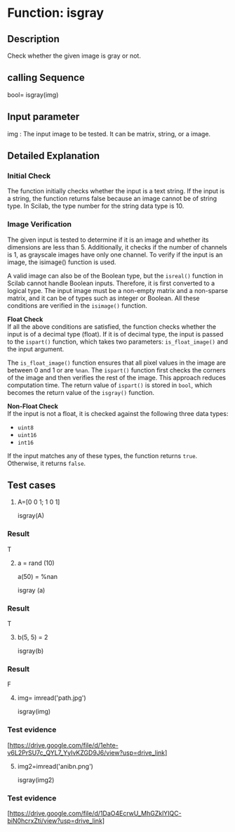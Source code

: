 # Function: isgray
## Description
Check whether the given image is gray or not.

## calling Sequence
bool= isgray(img)

## Input parameter
img : The input image to be tested. It can be matrix, string, or a image.

## Detailed Explanation

### Initial Check 
The function initially checks whether the input is a text string. If the input is a string, the function returns false because an image cannot be of string type. In Scilab, the type number for the string data type is 10.

### Image Verification 
The given input is tested to determine if it is an image and whether its dimensions are less than 5. Additionally, it checks if the number of channels is 1, as grayscale images have only one channel. To verify if the input is an image, the isimage() function is used.

A valid image can also be of the Boolean type, but the `isreal()` function in Scilab cannot handle Boolean inputs. Therefore, it is first converted to a logical type. The input image must be a non-empty matrix and a non-sparse matrix, and it can be of types such as integer or Boolean. All these conditions are verified in the `isimage()` function.

**Float Check**  
If all the above conditions are satisfied, the function checks whether the input is of a decimal type (float). If it is of decimal type, the input is passed to the `ispart()` function, which takes two parameters: `is_float_image()` and the input argument. 

The `is_float_image()` function ensures that all pixel values in the image are between 0 and 1 or are `%nan`. The `ispart()` function first checks the corners of the image and then verifies the rest of the image. This approach reduces computation time. The return value of `ispart()` is stored in `bool`, which becomes the return value of the `isgray()` function.

**Non-Float Check**  
If the input is not a float, it is checked against the following three data types:  

* `uint8`
* `uint16`
* `int16`  

If the input matches any of these types, the function returns `true`. Otherwise, it returns `false`.

## Test cases
1. A=[0 0 1; 1 0 1]

   isgray(A)
### Result
T


2. a = rand (10)

   a(50) = %nan
   
   isgray (a)
### Result
T


3. b(5, 5) = 2

   isgray(b)
### Result
F


4.  img= imread('path.jpg')

    isgray(img)
### Test evidence
[https://drive.google.com/file/d/1ehte-v6L2PrSU7c_QYL7_YyIvKZGD9J6/view?usp=drive_link]


5. img2=imread('anibn.png')

   isgray(img2)
### Test evidence
[https://drive.google.com/file/d/1DaO4EcrwU_MhGZklYIQC-biN0hcrxZti/view?usp=drive_link]
